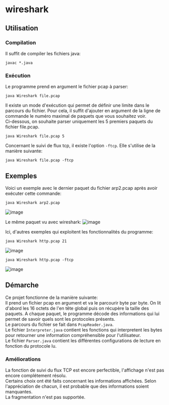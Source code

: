 # wireshark
## Utilisation
### Compilation
Il suffit de compiler les fichiers java:
```
javac *.java
```
### Exécution
Le programme prend en argument le fichier pcap à parser:
```
java Wireshark file.pcap
```
Il existe un mode d'exécution qui permet de définir une limite dans le parcours du fichier. Pour cela, il suffit d'ajouter en argument de la ligne de commande le numéro maximal de paquets que vous souhaitez voir.  
Ci-dessous, on souhaite parser uniquement les 5 premiers paquets du fichier file.pcap.
```
java Wireshark file.pcap 5
```
Concernant le suivi de flux tcp, il existe l'option `-ftcp`. Elle s'utilise de la manière suivante:
```
java Wireshark file.pcap -ftcp
```

## Exemples
Voici un exemple avec le dernier paquet du fichier arp2.pcap après avoir exécuter cette commande:
```
java Wireshark arp2.pcap
```
![image](https://github.com/Tr0llope/wireshark/assets/91729752/b59da8b2-81a7-4ff1-aac5-6a808a8caeb2)

Le même paquet vu avec wireshark:
![image](https://github.com/Tr0llope/wireshark/assets/91729752/825e90be-78b2-481d-9842-680ea5bf193f)

Ici, d'autres exemples qui exploitent les fonctionnalités du programme:  
```
java Wireshark http.pcap 21
```
![image](https://github.com/Tr0llope/wireshark/assets/91729752/0ac42604-d85e-40a2-ac4b-7770ab168ef5)

```
java Wireshark http.pcap -ftcp
```
![image](https://github.com/Tr0llope/wireshark/assets/91729752/b372a6e7-f39f-4743-8978-fffdde3e2991)

## Démarche
Ce projet fonctionne de la manière suivante:  
Il prend un fichier pcap en argument et va le parcourir byte par byte.
On lit d'abord les 16 octets de l'en tête global puis on récupère la taille des paquets.
A chaque paquet, le programme décode des informations qui lui permet de savoir quels sont les protocoles présents.    
Le parcours du fichier se fait dans `PcapReader.java`.  
Le fichier `Interpreter.java` contient les fonctions qui interpretent les bytes pour retourner une information compréhensible pour l'utilisateur.  
Le fichier `Parser.java` contient les différentes configurations de lecture en fonction du protocole lu.  

### Améliorations
La fonction de suivi du flux TCP est encore perfectible, l'affichage n'est pas encore complétement résolu.  
Certains choix ont été faits concernant les informations affichées. Selon l'appréciation de chacun, il est probable que des informations soient manquantes.  
La fragmentation n'est pas supportée.



